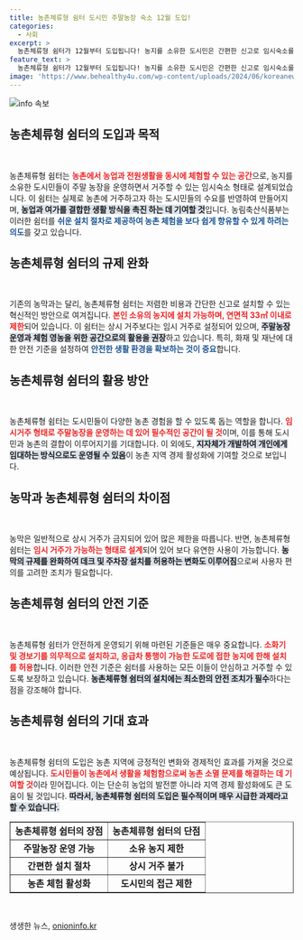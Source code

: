 ```yaml
---
title: 농촌체류형 쉼터 도시민 주말농장 숙소 12월 도입!
categories:
  - 사회
excerpt: >
  농촌체류형 쉼터가 12월부터 도입됩니다! 농지를 소유한 도시민은 간편한 신고로 임시숙소를 설치할 수 있으며, 농촌 체험을 통해 주말 농장 생활을 즐길 기회를 제공합니다. 이 새로운 형태의 쉼터가 농촌 활성화에 어떤 변화를 가져올지 주목해보세요!
feature_text: >
  농촌체류형 쉼터가 12월부터 도입됩니다! 농지를 소유한 도시민은 간편한 신고로 임시숙소를 설치할 수 있으며, 농촌 체험을 통해 주말 농장 생활을 즐길 기회를 제공합니다. 이 새로운 형태의 쉼터가 농촌 활성화에 어떤 변화를 가져올지 주목해보세요!
image: 'https://www.behealthy4u.com/wp-content/uploads/2024/06/koreanews.jpg'
---
```


<p><img src="https://www.behealthy4u.com/wp-content/uploads/2024/06/koreanews.jpg" alt="info 속보" /></p>

<h2 data-ke-size="size26">농촌체류형 쉼터의 도입과 목적</h2>

<p data-ke-size="size16">&nbsp;</p>

<p>농촌체류형 쉼터는 <b><span style="color: #ee2323;">농촌에서 농업과 전원생활을 동시에 체험할 수 있는 공간</span></b>으로, 농지를 소유한 도시민들이 주말 농장을 운영하면서 거주할 수 있는 임시숙소 형태로 설계되었습니다. 이 쉼터는 실제로 농촌에 거주하고자 하는 도시민들의 수요를 반영하여 만들어지며, <b><span style="background-color: #21538527;">농업과 여가를 결합한 생활 방식을 촉진 하는 데 기여할 것</span></b>입니다. 농림축산식품부는 이러한 쉼터를 <b><span style="color: #1a5490;">쉬운 설치 절차로 제공하여 농촌 체험을 보다 쉽게 향유할 수 있게 하려는 의도</span></b>를 갖고 있습니다.</p>

<h2 data-ke-size="size26">농촌체류형 쉼터의 규제 완화</h2>

<p data-ke-size="size16">&nbsp;</p>

<p>기존의 농막과는 달리, 농촌체류형 쉼터는 저렴한 비용과 간단한 신고로 설치할 수 있는 혁신적인 방안으로 여겨집니다. <b><span style="color: #ee2323;">본인 소유의 농지에 설치 가능하며, 연면적 33㎡ 이내로 제한</span></b>되어 있습니다. 이 쉼터는 상시 거주보다는 임시 거주로 설정되어 있으며, <b><span style="background-color: #21538527;">주말농장 운영과 체험 영농을 위한 공간으로의 활용을 권장</span></b>하고 있습니다. 특히, 화재 및 재난에 대한 안전 기준을 설정하여 <b><span style="color: #1a5490;">안전한 생활 환경을 확보하는 것이 중요</span></b>합니다.</p>

<h2 data-ke-size="size26">농촌체류형 쉼터의 활용 방안</h2>

<p data-ke-size="size16">&nbsp;</p>

<p>농촌체류형 쉼터는 도시민들이 다양한 농촌 경험을 할 수 있도록 돕는 역할을 합니다. <b><span style="color: #ee2323;">임시거주 형태로 주말농장을 운영하는 데 있어 필수적인 공간이 될 것</span></b>이며, 이를 통해 도시민과 농촌의 결합이 이루어지기를 기대합니다. 이 외에도, <b><span style="background-color: #21538527;">지자체가 개발하여 개인에게 임대하는 방식으로도 운영될 수 있음</span></b>이 농촌 지역 경제 활성화에 기여할 것으로 보입니다.</p>

<h2 data-ke-size="size26">농막과 농촌체류형 쉼터의 차이점</h2>

<p data-ke-size="size16">&nbsp;</p>

<p>농막은 일반적으로 상시 거주가 금지되어 있어 많은 제한을 따릅니다. 반면, 농촌체류형 쉼터는 <b><span style="color: #ee2323;">임시 거주가 가능하는 형태로 설계</span></b>되어 있어 보다 유연한 사용이 가능합니다. <b><span style="background-color: #21538527;">농막의 규제를 완화하여 데크 및 주차장 설치를 허용하는 변화도 이루어짐</span></b>으로써 사용자 편의를 고려한 조치가 필요합니다.</p>

<h2 data-ke-size="size26">농촌체류형 쉼터의 안전 기준</h2>

<p data-ke-size="size16">&nbsp;</p>

<p>농촌체류형 쉼터가 안전하게 운영되기 위해 마련된 기준들은 매우 중요합니다. <b><span style="color: #ee2323;">소화기 및 경보기를 의무적으로 설치하고, 응급차 통행이 가능한 도로에 접한 농지에 한해 설치를 허용</span></b>합니다. 이러한 안전 기준은 쉼터를 사용하는 모든 이들이 안심하고 거주할 수 있도록 보장하고 있습니다. <b><span style="background-color: #21538527;">농촌체류형 쉼터의 설치에는 최소한의 안전 조치가 필수</span></b>하다는 점을 강조해야 합니다.</p>

<h2 data-ke-size="size26">농촌체류형 쉼터의 기대 효과</h2>

<p data-ke-size="size16">&nbsp;</p>

<p>농촌체류형 쉼터의 도입은 농촌 지역에 긍정적인 변화와 경제적인 효과를 가져올 것으로 예상됩니다. <b><span style="color: #ee2323;">도시민들이 농촌에서 생활을 체험함으로써 농촌 소멸 문제를 해결하는 데 기여할 것</span></b>이라 믿어집니다. 이는 단순히 농업의 발전뿐 아니라 지역 경제 활성화에도 큰 도움이 될 것입니다. <b><span style="background-color: #21538527;">따라서, 농촌체류형 쉼터의 도입은 필수적이며 매우 시급한 과제라고 할 수 있습니다.</span></b></p>

<table style="width:100%; border-collapse:collapse;" border="1">
<tr>
<td style="text-align: center; height: 17px;"><b>농촌체류형 쉼터의 장점</b></td>
<td style="text-align: center; height: 17px;"><b>농촌체류형 쉼터의 단점</b></td>
</tr>
<tr>
<td style="text-align: center; height: 17px;"><b>주말농장 운영 가능</b></td>
<td style="text-align: center; height: 17px;"><b>소유 농지 제한</b></td>
</tr>
<tr>
<td style="text-align: center; height: 17px;"><b>간편한 설치 절차</b></td>
<td style="text-align: center; height: 17px;"><b>상시 거주 불가</b></td>
</tr>
<tr>
<td style="text-align: center; height: 17px;"><b>농촌 체험 활성화</b></td>
<td style="text-align: center; height: 17px;"><b>도시민의 접근 제한</b></td>
</tr>
</table>

<p data-ke-size="size16">&nbsp;</p>
생생한 뉴스, <a href="https://onioninfo.kr" rel="dofollow">onioninfo.kr</a>



